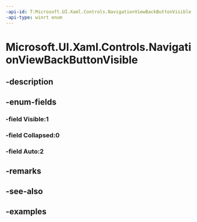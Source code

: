 ```yaml
---
-api-id: T:Microsoft.UI.Xaml.Controls.NavigationViewBackButtonVisible
-api-type: winrt enum
---
```


<!-- Enumeration syntax.
public enum NavigationViewBackButtonVisible : int 
-->

# Microsoft.UI.Xaml.Controls.NavigationViewBackButtonVisible

## -description

## -enum-fields
### -field Visible:1

### -field Collapsed:0

### -field Auto:2

## -remarks

## -see-also

## -examples

